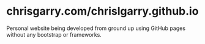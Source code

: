 chrisgarry.com/chrislgarry.github.io
=====================

Personal website being developed from ground up using GitHub pages without any bootstrap or frameworks.


